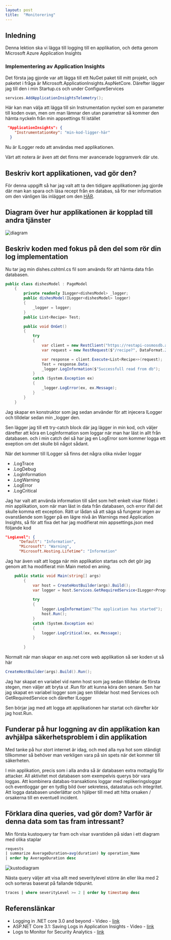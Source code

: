 ```yaml
---
layout: post
title:  "Monitorering"
---
```


## Inledning

Denna lektion ska vi lägga till logging till en applikation, och detta genom Microsoft Azure Application Insights

### Implementering av Application Insights

Det första jag gjorde var att lägga till ett NuGet paket till mitt projekt, och paketet i fråga är Microsoft.ApplicationInsights.AspNetCore. Därefter lägger jag till den i min Startup.cs och under ConfigureServices

```csharp
services.AddApplicationInsightsTelemetry();
```

Här kan man välja att lägga till sin Instrumentation nyckel som en parameter till koden ovan, men om man lämnar den utan parametrar så kommer den hämta nyckeln från min appsettings fil istället

```json
 "ApplicationInsights": {
    "InstrumentationKey": "min-kod-ligger-här"
  }
```
Nu är ILogger redo att användas med applikationen. 

Värt att notera är även att det finns mer avancerade loggramverk där ute. 

## Beskriv kort applikationen, vad gör den?

För denna uppgift så har jag valt att ta den tidigare applikationen jag gjorde där man kan spara och läsa recept från en databas, så för mer information om den vänligen läs inlägget om den <a href="https://spuute.github.io/blog/2021/09/24/webapp-i-molnet.html">HÄR</a>.

## Diagram över hur applikationen är kopplad till andra tjänster

![diagram](https://github.com/Spuute/blog/blob/main/img/Untitled%20Diagram.drawio-3.png?raw=true)

## Beskriv koden med fokus på den del som rör din log implementation

Nu tar jag min dishes.cshtml.cs fil som används för att hämta data från databasen. 

```csharp
public class dishesModel : PageModel
    {
        private readonly ILogger<dishesModel> _logger;
        public dishesModel(ILogger<dishesModel> logger)
        {
            _logger = logger;
        }
        public List<Recipe> Test;

        public void OnGet()
        {
            try
            {
                var client = new RestClient("https://restapi-cosmosdb.azurewebsites.net/api");
                var request = new RestRequest($"/recipe?", DataFormat.Json);

                var response = client.Execute<List<Recipe>>(request);
                Test = response.Data;
                _logger.LogInformation($"Successfull read from db");
            }
            catch (System.Exception ex)
            {
                _logger.LogError(ex, ex.Message);
            }
        }
    }
```

Jag skapar en konstruktor som jag sedan använder för att injecera ILogger och tilldelar sedan min _logger den. 

Sen lägger jag till ett try-catch block där jag lägger in min kod, och väljer därefter att köra en LogInformation som loggar när man har läst in allt från databasen. 
och i min catch del så har jag en LogError som kommer logga ett exeption om det skulle bli något sådant. 

När det kommer till ILogger så finns det några olika nivåer loggar

* .LogTrace
* .LogDebug
* .LogInformation
* .LogWarning
* .LogError
* .LogCritical

Jag har valt att använda information till sånt som helt enkelt visar flödet i min applikation, som när man läst in data från databasen, och error ifall det skulle komma ett exception. 
Rätt ur lådan så att säga så fungerar ingen av ovanstående som ligger på en lägre nivå än Warnings med Application Insights, så för att fixa det har jag modifierat min appsettings.json med följande kod

```json
"LogLevel": {
      "Default": "Information",
      "Microsoft": "Warning",
      "Microsoft.Hosting.Lifetime": "Information"
```

Jag har även valt att logga när min applikation startas och det gör jag genom att ha modifierat min Main metod en aning. 

```csharp
    public static void Main(string[] args)
        {
            var host = CreateHostBuilder(args).Build();
            var logger = host.Services.GetRequiredService<ILogger<Program>>();
            
            try
            {    
                logger.LogInformation("The application has started");
                host.Run();
            }
            catch (System.Exception ex)
            {
                logger.LogCritical(ex, ex.Message);
            }
            
        }
```

Normalt när man skapar en asp.net core web applikation så ser koden ut så här 

```csharp
CreateHostBuilder(args).Build().Run();
```

Jag har skapat en variabel vid namn host som jag sedan tilldelar de första stegen, men väljer att bryta ut .Run för att kunna köra den senare. 
Sen har jag skapat en variabel logger som jag sen tilldelar host med Services och GetRequiredService och därefter ILogger

Sen börjar jag med att logga att applikationen har startat och därefter kör jag host.Run. 

## Funderar på hur loggning av din applikation kan avhjälpa säkerhetsproblem i din applikation

Med tanke på hur stort internet är idag, och med alla nya hot som ständigt tillkommer så behöver man verkligen vara på sin spets när det kommer till säkerheten. 

I min applikation, precis som i alla andra så är databasen extra mottaglig för attacker. All aktivitet mot databasen som exempelvis querys bör vara loggas.
Att kombinera databas-transaktions loggar med replikeringsloggar och eventloggar ger en tydlig bild över sekretess, datastatus och integritet.
Att logga databasen underlättar och hjälper till med att hitta orsaken / orsakerna till en eventuell incident. 

## Förklara dina queries, vad gör dom? Varför är denna data som tas fram intressant?

Min första kustoquery tar fram och visar svarstiden på sidan i ett diagram med olika staplar

```sql
requests
| summarize AverageDuration=avg(duration) by operation_Name
| order by AverageDuration desc
```

![kustodiagram](https://github.com/Spuute/blog/blob/main/img/diagramAI.png?raw=true)

Nästa query väljer att visa allt med severitylevel större än eller lika med 2 och sorteras baserat på fallande tidpunkt.

```sql
traces | where severityLevel >= 2 | order by timestamp desc 
```



## Referenslänkar

* Logging in .NET core 3.0 and beyond - Video - [link](https://www.youtube.com/watch?v=oXNslgIXIbQ)
* ASP.NET Core 3.1: Saving Logs in Application Insights - Video - [link](https://www.youtube.com/watch?v=m7E5itCkCuA)
* Logs to Monitor for Security Analytics - [link](https://logz.io/blog/logs-to-monitor-for-security-analytics/)

